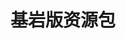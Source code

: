 # 基岩版资源包

<SubmitWork :work_type="'bedrock_resourcepack'" :label_name="'Bedrock ResourcePack'"></SubmitWork>

<WorkTable :work_type="'bedrock_resourcepack'"></WorkTable>
